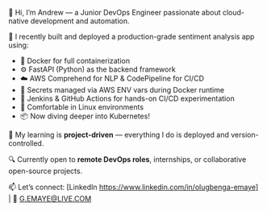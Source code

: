 👋 Hi, I’m Andrew — a Junior DevOps Engineer passionate about cloud-native development and automation.

🔧 I recently built and deployed a production-grade sentiment analysis app using:
- 🐳 Docker for full containerization  
- ⚙️ FastAPI (Python) as the backend framework  
- ☁️ AWS Comprehend for NLP & CodePipeline for CI/CD  
- 🔐 Secrets managed via AWS ENV vars during Docker runtime  
- 🧪 Jenkins & GitHub Actions for hands-on CI/CD experimentation  
- 🐧 Comfortable in Linux environments  
- 📦 Now diving deeper into Kubernetes!

🚀 My learning is **project-driven** — everything I do is deployed and version-controlled.

🔍 Currently open to **remote DevOps roles**, internships, or collaborative open-source projects.

📫 Let’s connect: [LinkedIn https://www.linkedin.com/in/olugbenga-emaye] | 📧 G.EMAYE@LIVE.COM
